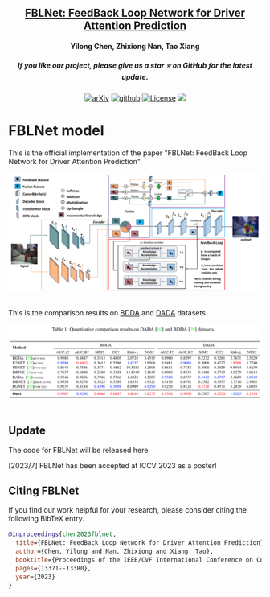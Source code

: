 <h2 align="center"> <a href="https://arxiv.org/abs/2212.02096"> FBLNet: FeedBack Loop Network for Driver Attention Prediction</a></h2>
<h4 align="center" color="A0A0A0"> Yilong Chen, Zhixiong Nan, Tao Xiang</h4>
<h5 align="center"> If you like our project, please give us a star ⭐ on GitHub for the latest update.</h5>

<div align="center">

[![arXiv](https://img.shields.io/badge/Arxiv-2212.02096-b31b1b.svg?logo=arXiv)](https://arxiv.org/abs/2212.02096)
[![github](https://img.shields.io/badge/-Github-black?logo=github)](https://github.com/CQU-ADHRI-Lab/FBLNet)
[![License](https://img.shields.io/badge/Code%20License-Apache2.0-yellow)](https://github.com/CQU-ADHRI-Lab/FBLNet/blob/main/LICENSE)
<img src="figures/results.gif" width="960px">
</div>


# FBLNet model

This is the official implementation of the paper "FBLNet: FeedBack Loop Network for Driver Attention Prediction".

<div align="center">
  <img src="figures/framework.png"/>
</div><br/>


This is the comparison results on [BDDA](https://github.com/pascalxia/driver_attention_prediction) and [DADA](https://github.com/JWFangit/LOTVS-DADA) datasets.

<div align="center">
  <img src="figures/results.png"/>
</div><br/>

## Update
The code for FBLNet will be released here.

[2023/7] FBLNet has been accepted at ICCV 2023 as a poster!

## <a name="CitingFBLNet"></a>Citing FBLNet

If you find our work helpful for your research, please consider citing the following BibTeX entry.

```BibTeX
@inproceedings{chen2023fblnet,
  title={FBLNet: FeedBack Loop Network for Driver Attention Prediction},
  author={Chen, Yilong and Nan, Zhixiong and Xiang, Tao},
  booktitle={Proceedings of the IEEE/CVF International Conference on Computer Vision},
  pages={13371--13380},
  year={2023}
}
```
